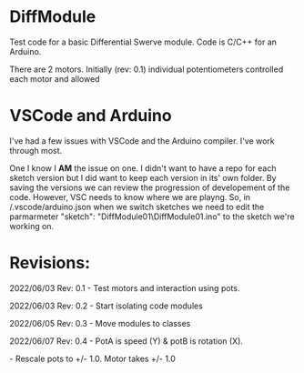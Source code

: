 # DiffModule
Test code for a basic Differential Swerve module.  Code is C/C++ for an Arduino.

There are 2 motors.  Initially (rev: 0.1) individual potentiometers controlled each motor and allowed 

# VSCode and Arduino
I've had a few issues with VSCode and the Arduino compiler.  I've work through most.

One I know I <b>AM</b> the issue on one.  I didn't want to have a repo for each sketch version but I did want to keep each version in its' own folder.  By saving the versions we can review the progression of developement of the code.  However, VSC needs to know where we are playng.  So, in /.vscode/arduino.json when we switch sketches we need to edit the parmarmeter "sketch": "DiffModule01\\DiffModule01.ino" to the sketch we're working on.

# Revisions:
2022/06/03 Rev: 0.1 - Test motors and interaction using pots.
<p>2022/06/03 Rev: 0.2 - Start isolating code modules
<p>2022/06/05 Rev: 0.3 - Move modules to classes
<p>2022/06/07 Rev: 0.4 - PotA is speed (Y) & potB is rotation (X).  
<p>                    - Rescale pots to +/- 1.0.  Motor takes +/- 1.0
